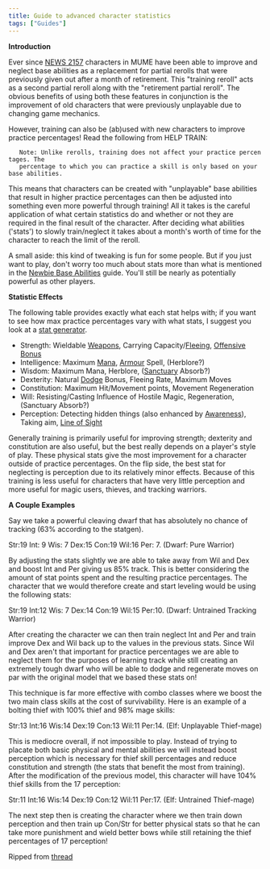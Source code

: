 ```yaml
---
title: Guide to advanced character statistics
tags: ["Guides"]
---
```

**Introduction**

Ever since [NEWS 2157](http://mume.org/Import/News/2157.php) characters
in MUME have been able to improve and neglect base abilities as a
replacement for partial rerolls that were previously given out after a
month of retirement. This "training reroll" acts as a second partial
reroll along with the "retirement partial reroll". The obvious benefits
of using both these features in conjunction is the improvement of old
characters that were previously unplayable due to changing game
mechanics.

However, training can also be (ab)used with new characters to improve
practice percentages! Read the following from HELP TRAIN:

`   Note: Unlike rerolls, training does not affect your practice percentages. The`
`   percentage to which you can practice a skill is only based on your base abilities.`

This means that characters can be created with "unplayable" base
abilities that result in higher practice percentages can then be
adjusted into something even more powerful through training! All it
takes is the careful application of what certain statistics do and
whether or not they are required in the final result of the character.
After deciding what abilities ('stats') to slowly train/neglect it takes
about a month's worth of time for the character to reach the limit of
the reroll.

A small aside: this kind of tweaking is fun for some people. But if you
just want to play, don't worry too much about stats more than what is
mentioned in the [Newbie Base
Abilities](Newbie_Base_Abilities "wikilink") guide. You'll still be
nearly as potentially powerful as other players.

**Statistic Effects**

The following table provides exactly what each stat helps with; if you
want to see how max practice percentages vary with what stats, I suggest
you look at a [stat
generator](http://sites.google.com/site/jaharamume/index/stat-generator).

- Strength: Wieldable [Weapons](Weapon "wikilink"), Carrying
  Capacity/[Fleeing](Flee "wikilink"), [Offensive
  Bonus](Offensive_Bonus "wikilink")
- Intelligence: Maximum [Mana](Mana "wikilink"),
  [Armour](Armour "wikilink") Spell, (Herblore?)
- Wisdom: Maximum Mana, Herblore, ([Sanctuary](Sanctuary "wikilink")
  Absorb?)
- Dexterity: Natural [Dodge](Dodge "wikilink") Bonus, Fleeing Rate,
  Maximum Moves
- Constitution: Maximum Hit/Movement points, Movement Regeneration
- Will: Resisting/Casting Influence of Hostile Magic, Regeneration,
  (Sanctuary Absorb?)
- Perception: Detecting hidden things (also enhanced by
  [Awareness](Awareness "wikilink")), Taking aim, [Line of
  Sight](Line_of_Sight "wikilink")

Generally training is primarily useful for improving strength; dexterity
and constitution are also useful, but the best really depends on a
player's style of play. These physical stats give the most improvement
for a character outside of practice percentages. On the flip side, the
best stat for neglecting is perception due to its relatively minor
effects. Because of this training is less useful for characters that
have very little perception and more useful for magic users, thieves,
and tracking warriors.

**A Couple Examples**

Say we take a powerful cleaving dwarf that has absolutely no chance of
tracking (63% according to the statgen).

Str:19 Int: 9 Wis: 7 Dex:15 Con:19 Wil:16 Per: 7. (Dwarf: Pure Warrior)

By adjusting the stats slightly we are able to take away from Wil and
Dex and boost Int and Per giving us 85% track. This is better
considering the amount of stat points spent and the resulting practice
percentages. The character that we would therefore create and start
leveling would be using the following stats:

Str:19 Int:12 Wis: 7 Dex:14 Con:19 Wil:15 Per:10. (Dwarf: Untrained
Tracking Warrior)

After creating the character we can then train neglect Int and Per and
train improve Dex and Wil back up to the values in the previous stats.
Since Wil and Dex aren't that important for practice percentages we are
able to neglect them for the purposes of learning track while still
creating an extremely tough dwarf who will be able to dodge and
regenerate moves on par with the original model that we based these
stats on!

This technique is far more effective with combo classes where we boost
the two main class skills at the cost of survivability. Here is an
example of a bolting thief with 100% thief and 98% mage skills:

Str:13 Int:16 Wis:14 Dex:19 Con:13 Wil:11 Per:14. (Elf: Unplayable
Thief-mage)

This is mediocre overall, if not impossible to play. Instead of trying
to placate both basic physical and mental abilities we will instead
boost perception which is necessary for thief skill percentages and
reduce constitution and strength (the stats that benefit the most from
training). After the modification of the previous model, this character
will have 104% thief skills from the 17 perception:

Str:11 Int:16 Wis:14 Dex:19 Con:12 Wil:11 Per:17. (Elf: Untrained
Thief-mage)

The next step then is creating the character where we then train down
perception and then train up Con/Str for better physical stats so that
he can take more punishment and wield better bows while still retaining
the thief percentages of 17 perception!

Ripped from [thread](http://mume.org/forum/viewtopic.php?f=2&t=12)
